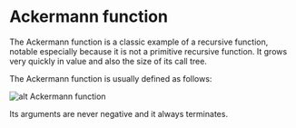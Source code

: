 # Ackermann function

The Ackermann function is a classic example of a recursive function, notable especially because it is not a primitive recursive function. It grows very quickly in value and also the size of its call tree.


The Ackermann function is usually defined as follows:

![alt Ackermann function](https://wikimedia.org/api/rest_v1/media/math/render/svg/1a15ea2fcf1977e497bccdf1916ae23edc412fff)

Its arguments are never negative and it always terminates.
